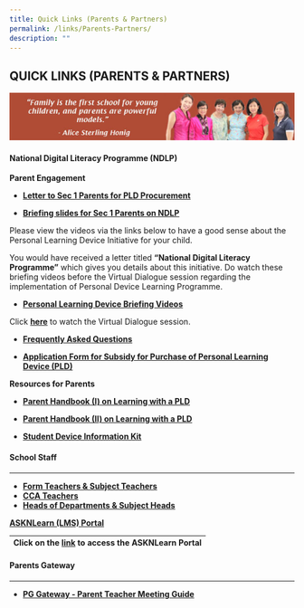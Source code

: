 ```yaml
---
title: Quick Links (Parents & Partners)
permalink: /links/Parents-Partners/
description: ""
---
```

## QUICK LINKS (PARENTS & PARTNERS)

![](/images/Parents%20Link%201.jpeg)

#### National Digital Literacy Programme (NDLP)


**Parent Engagement**  

*   **[Letter to Sec 1 Parents for PLD Procurement](/files/Letter%20to%20Sec%201%20Parents%20for%20PDLP%20Procurement.pdf)**

*   **[Briefing slides for Sec 1 Parents on NDLP](/files/Briefing%20for%20Sec%201%20Parents_PDLP.pdf)**

Please view the videos via the links below to have a good sense about the Personal Learning Device Initiative for your child.  

You would have received a letter titled **“National Digital Literacy Programme”** which gives you details about this initiative. Do watch these briefing videos before the Virtual Dialogue session regarding the implementation of Personal Device Learning Programme.

*   **[Personal Learning Device Briefing Videos](/files/Personal%20Learning%20Device%20Briefing%20Videos.pdf)**

Click [**here**](http://tinyurl.com/virtualdialoguesession) to watch the Virtual Dialogue session.  

*   **[Frequently Asked Questions](/files/PDLP%20FAQs.pdf)**

*   **[Application Form for Subsidy for Purchase of Personal Learning Device (PLD)](/files/PDLP%20Application%20Form%20for%20Subsidy%20OF%20EF.pdf)**

**Resources for Parents**  

*   **[Parent Handbook (I) on Learning with a PLD](/files/Parent%20Handbook%20I%20on%20Learning%20with%20a%20PLD.pdf)**  
    
*   **[Parent Handbook (II) on Learning with a PLD]()**

*   **[Student Device Information Kit](/files/Student%20Device%20Information%20Kit.pdf)**


#### School Staff
***

*   **[Form Teachers & Subject Teachers](https://staging.d3b8qjosoo9awx.amplifyapp.com/people/Form-and-Subject-Teachers/Form-Teachers-Subject-Teachers)**
*   **[CCA Teachers](BrokenLink)**
*   **[Heads of Departments & Subject Heads](https://staging.d3b8qjosoo9awx.amplifyapp.com/people/School-Executive-Committee/)**

**[ASKNLearn (LMS) Portal](http://lms.asknlearn.com/STGSS/login.aspx)**

| Click on the [link](http://lms.asknlearn.com/STGSS/login.aspx) to access the ASKNLearn Portal |
| --- 

#### Parents Gateway
***
*   **[PG Gateway - Parent Teacher Meeting Guide](/files/PG%20Meetings%20-%20User%20Guide%20for%20Parents%20-%20Aug%202020.pdf)**

